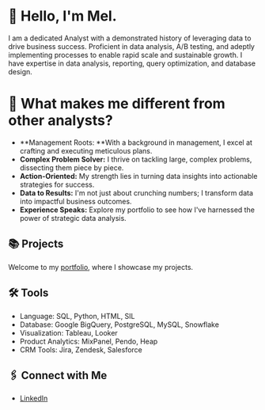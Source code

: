 # 👋 Hello, I'm Mel.  
I am a dedicated Analyst with a demonstrated history of leveraging data to drive business success. Proficient in data analysis, A/B testing, and adeptly implementing processes to enable rapid scale and sustainable growth. I have expertise in data analysis, reporting, query optimization, and database design.

# 👀 What makes me different from other analysts?

- **Management Roots: **With a background in management, I excel at crafting and executing meticulous plans.
- **Complex Problem Solver:** I thrive on tackling large, complex problems, dissecting them piece by piece.
- **Action-Oriented:** My strength lies in turning data insights into actionable strategies for success.
- **Data to Results:** I'm not just about crunching numbers; I transform data into impactful business outcomes.
- **Experience Speaks:** Explore my portfolio to see how I've harnessed the power of strategic data analysis.



## 📚 Projects
Welcome to my [portfolio](https://github.com/Melo21/portfolio), where I showcase my projects.

## 🛠️ Tools
- Language: SQL, Python, HTML, SIL
- Database: Google BigQuery, PostgreSQL, MySQL, Snowflake
- Visualization: Tableau, Looker
- Product Analytics: MixPanel, Pendo, Heap
- CRM Tools: Jira, Zendesk, Salesforce

## 🖇 Connect with Me
- [LinkedIn](https://www.linkedin.com/in/melodywongk/)
